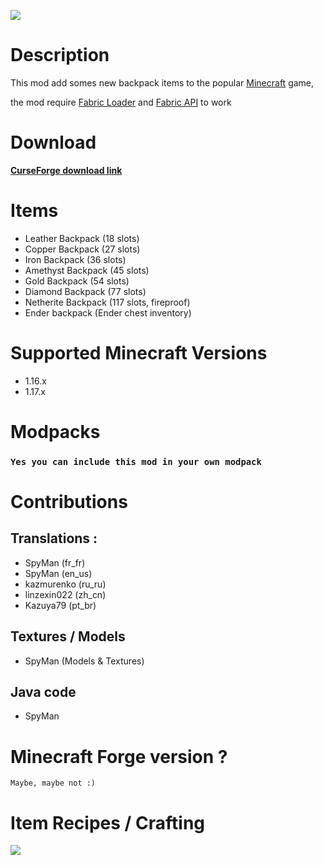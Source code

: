 ![](https://raw.githubusercontent.com/SpyMan10/backpackmod/1.17/imgs/mod_image.png)

# Description

This mod add somes new backpack items to the popular [Minecraft](http://minecraft.net) game,

the mod require [Fabric Loader](https://fabricmc.net/) and [Fabric API](https://www.curseforge.com/minecraft/mc-mods/fabric-api) to work

# Download

**[CurseForge download link](https://www.curseforge.com/minecraft/mc-mods/backpackmod)**

# Items

- Leather Backpack (18 slots)
- Copper Backpack (27 slots)
- Iron Backpack (36 slots)
- Amethyst Backpack (45 slots)
- Gold Backpack (54 slots)
- Diamond Backpack (77 slots)
- Netherite Backpack (117 slots, fireproof)
- Ender backpack (Ender chest inventory)

# Supported Minecraft Versions

- 1.16.x
- 1.17.x

# Modpacks

### `Yes you can include this mod in your own modpack`

# Contributions

## Translations :

- SpyMan (fr_fr)
- SpyMan (en_us)
- kazmurenko (ru_ru)
- linzexin022 (zh_cn)
- Kazuya79 (pt_br)

## Textures / Models

- SpyMan (Models & Textures)

## Java code

- SpyMan

# Minecraft Forge version ?

`Maybe, maybe not :)`

# Item Recipes / Crafting

![](https://raw.githubusercontent.com/SpyMan10/backpackmod/1.17/imgs/recipes.png)